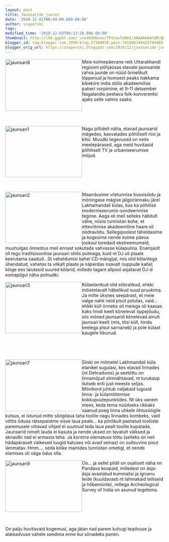 ```yaml
---
layout: post
title: Jaunsaride juures
date: '2010-12-01T00:44:00.000-08:00'
author: snaperski
tags: 
modified_time: '2010-12-03T00:13:20.886-08:00'
thumbnail: http://lh6.ggpht.com/_vco4H3HOxoo/TPdcwuToNmI/AAAAAAAACQM/QDVaU6b_EJs/s72-c/jaunsari8_thumb2.jpg?imgmax=800
blogger_id: tag:blogger.com,1999:blog-27368038.post-741808349425744469
blogger_orig_url: https://snaperski.blogspot.com/2010/12/jaunsaride-juures.html
---
```


<a href="http://lh5.ggpht.com/_vco4H3HOxoo/TPdcqKmBtLI/AAAAAAAACQI/_2tuOXUSLig/s1600-h/jaunsari84.jpg"><img style="border-width: 0px; display: inline; margin-left: 0px; margin-right: 0px;" title="jaunsari8" alt="jaunsari8" src="http://lh6.ggpht.com/_vco4H3HOxoo/TPdcwuToNmI/AAAAAAAACQM/QDVaU6b_EJs/jaunsari8_thumb2.jpg?imgmax=800" align="left" border="0" width="244" height="164" /></a>   <p>Meie kolmepäevane retk Uttarakhandi regiooni põhjaosas elavate jaunsaride rahva juurde on nüüd õnnelikult lõppenud ja homsest peaks hakkama kibekiire india stiilis akadeemilise paberi vorpimine, et 9-11 detsember Nagalandis peetava folk-konverentsi ajaks selle valmis saaks.<br /></p><p><br /></p><p><br /></p><p><a href="http://lh4.ggpht.com/_vco4H3HOxoo/TPdc_exzmcI/AAAAAAAACQQ/U6_5z5a6D5Q/s1600-h/jaunsari15.jpg"><img style="border-width: 0px; display: inline; margin-left: 0px; margin-right: 0px;" title="jaunsari1" alt="jaunsari1" src="http://lh4.ggpht.com/_vco4H3HOxoo/TPddClg6X-I/AAAAAAAACQU/yMtuYFie-ok/jaunsari1_thumb3.jpg?imgmax=800" align="left" border="0" width="244" height="163" /></a></p>  <p>Nagu piltidelt näha, elavad jaunsarid mägedes, kasvatades põhiliselt riisi ja kitsi. Muudki tegevused on neile meelepärased, aga meid huvitasid põhiliselt TV ja urbaniseerumise mõjud. </p>  <p> </p><p><br /></p><p><br /></p><p><br /></p>  <p><a href="http://lh6.ggpht.com/_vco4H3HOxoo/TPddKfGRxvI/AAAAAAAACQY/yQYUobivdRc/s1600-h/jaunsari24.jpg"><img style="border-width: 0px; display: inline; margin-left: 0px; margin-right: 0px;" title="jaunsari2" alt="jaunsari2" src="http://lh5.ggpht.com/_vco4H3HOxoo/TPddOr7r-RI/AAAAAAAACQc/9aIPzzPvXQo/jaunsari2_thumb2.jpg?imgmax=800" align="left" border="0" width="244" height="163" /></a></p>  <p></p>  <p></p>  <p></p>  <p></p>  <p>Maandusime viietunnise bussisõidu ja mõningase mägise jalgsirännaku järel Lakhamandali külas, kus ka põhilise moderniseerumis-sondeerimise tegime.  Aega oli meil selleks häbitult vähe, niisiis tunnistan kohe, et ettevõtmise akadeemiline haare oli nõdravõitu. Sellegipoolest täheldasime ja kogesime nende kolme päeva jooksul toredaid ekstreemumeid, muuhulgas õnnestus meil ennast sokutada vahvasse külapulma. Enamjaolt oli tegu traditsioonilise jaunsari stiilis pulmaga, kuid nt DJ oli plaate keerutama saadud…St vaheldumisi kahel CD-mängijal, mis olid kõlaritega ühendatud, vahetas ta vilkalt plaate ja näperdas osavalt nuppude kallal; kõige ees laiutasid suured kõlarid, millede tagant allpool asjatavat DJ-d esmapilgul näha polnudki.</p>  <p><a href="http://lh5.ggpht.com/_vco4H3HOxoo/TPddVJ_pPXI/AAAAAAAACQg/Azh2XyouyvM/s1600-h/jaunsari34.jpg"><img style="border-width: 0px; display: inline; margin-left: 0px; margin-right: 0px;" title="jaunsari3" alt="jaunsari3" src="http://lh4.ggpht.com/_vco4H3HOxoo/TPddXogqnAI/AAAAAAAACQk/HcgL4Ly_bsY/jaunsari3_thumb2.jpg?imgmax=800" align="left" border="0" width="244" height="163" /></a></p>  <p></p>  <p>Külaelanikud olid sõbralikud, ehkki mõistetavalt häbelikud suud pruukima. Ja mitte üksnes seepärast, et meie valge nahk neid pisut pelutas, vaid… ehkki küll õnneks oli meiega oli kaasas kaks hindi keelt kõnelevat õppejõudu, siis mõned jaunsarid kõnelevad ainult jaunsari keelt (mis, tõsi küll, hindu keelega pisut sarnaneb) ja pole külast kaugele liikunud.</p><p><br /></p><p><br /></p>  <p><a href="http://lh4.ggpht.com/_vco4H3HOxoo/TPddjp9q9-I/AAAAAAAACQo/M5RpCSk4_d0/s1600-h/jaunsari74.jpg"><img style="border-width: 0px; display: inline; margin-left: 0px; margin-right: 0px;" title="jaunsari7" alt="jaunsari7" src="http://lh5.ggpht.com/_vco4H3HOxoo/TPddnutTPTI/AAAAAAAACQs/XQ-3vR5xg2o/jaunsari7_thumb2.jpg?imgmax=800" align="left" border="0" width="244" height="164" /></a> </p>  <p>Siiski on mitmetel Lakhmandali küla elanikel sugulasi, kes elavad linnades (nt Dehradunis) ja seetõttu on linnamõjud silmnähtavad, nt turukaup ilutseb eriti just meeste seljas. Mõnikord juhtub naljakaid lugusid linna- ja külamõtlemise kokkupuutepunktides. Nt üks vanem mees, keda tema nüüdseks rikkaks saanud poeg linna uhkele õhtusöögile kutsus, ei istunud mitte söögilaua taha toolile nagu linnades kombeks, vaid võttis õdusa rätsepaistme sisse laua peale… ka piinlikult paotatud tooliiste paremusele viitavad vihjed ei suutnud teda laua pealt toolile kupatada. Jaunsarid nimelt lauda ei kasuta ja nende uksed on tavatult väiksed ja aknaidki nad ei armasta teha. Ja korstna olematuse tõttu (selleks on neil hädapäraselt väikesed luugid katuses või avad seinas) on suitsuvine pisut lämmatav. Hmm…. seda kõike mainides tunnistan ometigi, et nende elamises oli väga õdus olla.     </p>  <p><a href="http://lh6.ggpht.com/_vco4H3HOxoo/TPdds5sTLiI/AAAAAAAACQw/4rDlhgjfkkg/s1600-h/jaunsari94.jpg"><img style="border-width: 0px; display: inline; margin-left: 0px; margin-right: 0px;" title="jaunsari9" alt="jaunsari9" src="http://lh6.ggpht.com/_vco4H3HOxoo/TPddvOZO1cI/AAAAAAAACQ0/OieC0TcaJ_g/jaunsari9_thumb2.jpg?imgmax=800" align="left" border="0" width="244" height="164" /></a> </p>  <p></p>  <p>Oo… ja sellel pildil on osaliselt näha nn Pandava koopaid, milledest on äsja-äsja avastatud kummalisi ja igivanu leide (kuuldavasti nt lahmakaid telliseid ja hõbemünte), millega Archeological Survey of India on asunud tegelema.  </p>  <p><br /></p><p><br /></p><p><br /></p><p> </p>  <p>On palju huvitavaid kogemusi, aga jätan nad parem kuhugi teadvuse ja alateadvuse vahele seedima enne kui sõnadeks panen.</p>